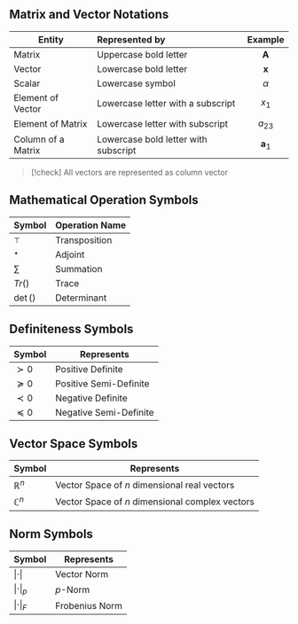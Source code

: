 
## Matrix and Vector Notations 

| Entity | Represented by | Example |
| ---- | :--- | :--: |
| Matrix | Uppercase bold letter | $\textbf{A}$ |
| Vector | Lowercase bold letter | $\mathbf{x}$ |
| Scalar | Lowercase symbol | $\alpha$ |
| Element of Vector | Lowercase letter with a subscript | $x_1$ |
| Element of Matrix | Lowercase letter with subscript | $a_{23}$ |
| Column of a Matrix | Lowercase bold letter with subscript | $\textbf{a}_1$ |

> [!check] All vectors are represented as column vector

## Mathematical Operation Symbols
| Symbol | Operation Name |
| ---- | ---- |
| $^{\top}$ | Transposition |
| $^{*}$ | Adjoint |
| $\sum$ | Summation |
| $Tr()$ |  Trace |
| $\det ()$ | Determinant |

## Definiteness Symbols
| Symbol | Represents |
| ---- | ---- |
| $\succ 0$ | Positive Definite |
| $\succeq 0$  | Positive Semi-Definite |
| $\prec 0$  | Negative Definite |
| $\preceq 0$ | Negative Semi-Definite |
## Vector Space Symbols
| Symbol | Represents |
| ---- | ---- |
| $\mathbb{R}^{n}$ | Vector Space of $n$ dimensional real vectors |
| $\mathbb{C}^n$ | Vector  Space of $n$ dimensional complex vectors |

## Norm Symbols

| Symbol | Represents |
| ---- | ---- |
| $\|\cdot \|$ | Vector Norm |
| $\|\cdot\|_p$ |  $p$-Norm  |
| $\| \cdot \|_{F}$ | Frobenius Norm  |
